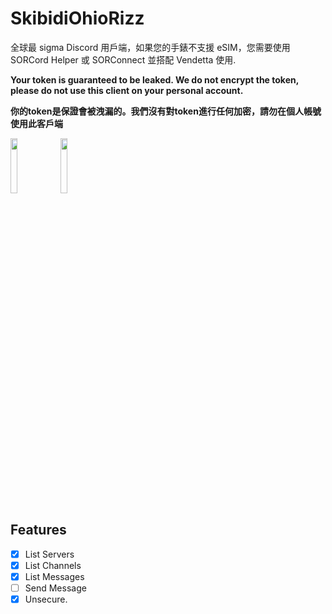 # SkibidiOhioRizz
全球最 sigma Discord 用戶端，如果您的手錶不支援 eSIM，您需要使用 SORCord Helper 或 SORConnect 並搭配 Vendetta 使用.

**Your token is guaranteed to be leaked. We do not encrypt the token, please do not use this client on your personal account.**

**你的token是保證會被洩漏的。我們沒有對token進行任何加密，請勿在個人帳號使用此客戶端**

<img src="https://github.com/user-attachments/assets/14415121-4c4d-4290-b802-71f3e19592cf" width="15%"></img> <img src="https://github.com/user-attachments/assets/24f3d8f4-0f3c-4432-9c59-4cade0ed08f4" width="15%"></img> 
## Features 
- [x] List Servers
- [x] List Channels
- [x] List Messages
- [ ] Send Message
- [x] Unsecure.

